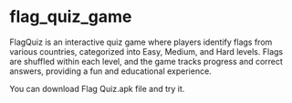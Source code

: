 # flag_quiz_game

FlagQuiz is an interactive quiz game where players identify flags from various countries, categorized into Easy, Medium, and Hard levels. Flags are shuffled within each level, and the game tracks progress and correct answers, providing a fun and educational experience.

You can download Flag Quiz.apk file and try it.
